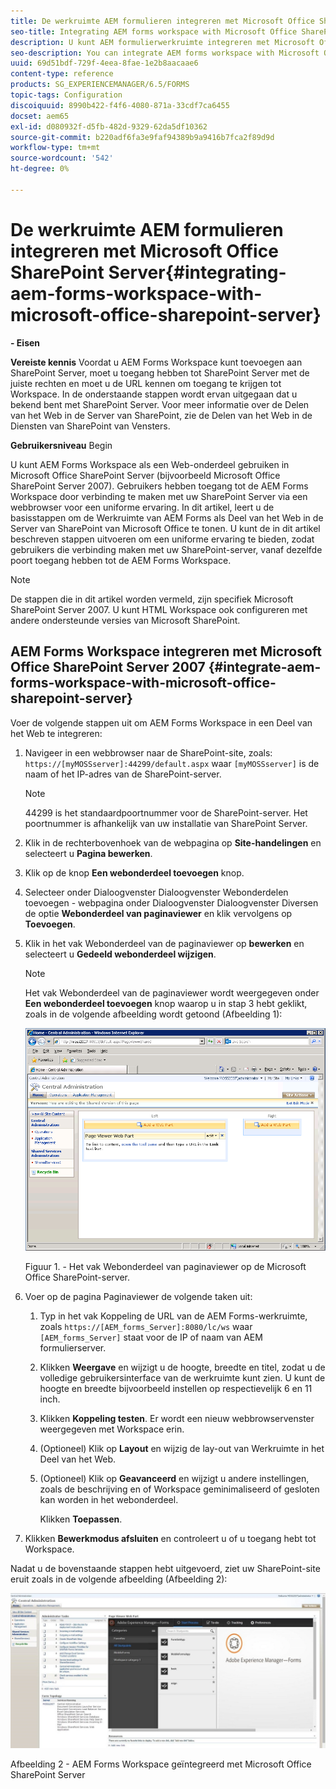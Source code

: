 ```yaml
---
title: De werkruimte AEM formulieren integreren met Microsoft Office SharePoint Server
seo-title: Integrating AEM forms workspace with Microsoft Office SharePoint Server
description: U kunt AEM formulierwerkruimte integreren met Microsoft Office SharePoint Server.
seo-description: You can integrate AEM forms workspace with Microsoft Office SharePoint Server.
uuid: 69d51bdf-729f-4eea-8fae-1e2b8aacaae6
content-type: reference
products: SG_EXPERIENCEMANAGER/6.5/FORMS
topic-tags: Configuration
discoiquuid: 8990b422-f4f6-4080-871a-33cdf7ca6455
docset: aem65
exl-id: d080932f-d5fb-482d-9329-62da5df10362
source-git-commit: b220adf6fa3e9faf94389b9a9416b7fca2f89d9d
workflow-type: tm+mt
source-wordcount: '542'
ht-degree: 0%

---
```


# De werkruimte AEM formulieren integreren met Microsoft Office SharePoint Server{#integrating-aem-forms-workspace-with-microsoft-office-sharepoint-server}

**- Eisen**

**Vereiste kennis**
Voordat u AEM Forms Workspace kunt toevoegen aan SharePoint Server, moet u toegang hebben tot SharePoint Server met de juiste rechten en moet u de URL kennen om toegang te krijgen tot Workspace. In de onderstaande stappen wordt ervan uitgegaan dat u bekend bent met SharePoint Server. Voor meer informatie over de Delen van het Web in de Server van SharePoint, zie de Delen van het Web in de Diensten van SharePoint van Vensters.

**Gebruikersniveau**
Begin

U kunt AEM Forms Workspace als een Web-onderdeel gebruiken in Microsoft Office SharePoint Server (bijvoorbeeld Microsoft Office SharePoint Server 2007). Gebruikers hebben toegang tot de AEM Forms Workspace door verbinding te maken met uw SharePoint Server via een webbrowser voor een uniforme ervaring. In dit artikel, leert u de basisstappen om de Werkruimte van AEM Forms als Deel van het Web in de Server van SharePoint van Microsoft Office te tonen. U kunt de in dit artikel beschreven stappen uitvoeren om een uniforme ervaring te bieden, zodat gebruikers die verbinding maken met uw SharePoint-server, vanaf dezelfde poort toegang hebben tot de AEM Forms Workspace.

>[!NOTE]
>
>De stappen die in dit artikel worden vermeld, zijn specifiek Microsoft SharePoint Server 2007. U kunt HTML Workspace ook configureren met andere ondersteunde versies van Microsoft SharePoint.

## AEM Forms Workspace integreren met Microsoft Office SharePoint Server 2007 {#integrate-aem-forms-workspace-with-microsoft-office-sharepoint-server}

Voer de volgende stappen uit om AEM Forms Workspace in een Deel van het Web te integreren:

1. Navigeer in een webbrowser naar de SharePoint-site, zoals: `https://[myMOSSserver]:44299/default.aspx` waar `[myMOSSserver]` is de naam of het IP-adres van de SharePoint-server.

   >[!NOTE]
   >
   >44299 is het standaardpoortnummer voor de SharePoint-server. Het poortnummer is afhankelijk van uw installatie van SharePoint Server.

1. Klik in de rechterbovenhoek van de webpagina op **Site-handelingen** en selecteert u **Pagina bewerken**.
1. Klik op de knop **Een webonderdeel toevoegen** knop.
1. Selecteer onder Dialoogvenster Dialoogvenster Webonderdelen toevoegen - webpagina onder Dialoogvenster Dialoogvenster Diversen de optie **Webonderdeel van paginaviewer** en klik vervolgens op **Toevoegen**.
1. Klik in het vak Webonderdeel van de paginaviewer op **bewerken** en selecteert u **Gedeeld webonderdeel wijzigen**.

   >[!NOTE]
   >
   >Het vak Webonderdeel van de paginaviewer wordt weergegeven onder **Een webonderdeel toevoegen** knop waarop u in stap 3 hebt geklikt, zoals in de volgende afbeelding wordt getoond (Afbeelding 1):

   ![Paginaviewer, webonderdeel in Microsoft Office SharePoint-server.](assets/page-viewer-web-part-box-in-microsoft-office-sharepoint-server.png)

   Figuur 1. - Het vak Webonderdeel van paginaviewer op de Microsoft Office SharePoint-server.

1. Voer op de pagina Paginaviewer de volgende taken uit:

   1. Typ in het vak Koppeling de URL van de AEM Forms-werkruimte, zoals `https://[AEM_forms_Server]:8080/lc/ws` waar `[AEM_forms_Server]` staat voor de IP of naam van AEM formulierserver.
   1. Klikken **Weergave** en wijzigt u de hoogte, breedte en titel, zodat u de volledige gebruikersinterface van de werkruimte kunt zien. U kunt de hoogte en breedte bijvoorbeeld instellen op respectievelijk 6 en 11 inch.
   1. Klikken **Koppeling testen**. Er wordt een nieuw webbrowservenster weergegeven met Workspace erin.
   1. (Optioneel) Klik op **Layout** en wijzig de lay-out van Werkruimte in het Deel van het Web.
   1. (Optioneel) Klik op **Geavanceerd** en wijzigt u andere instellingen, zoals de beschrijving en of Workspace geminimaliseerd of gesloten kan worden in het webonderdeel.

      Klikken **Toepassen**.

1. Klikken **Bewerkmodus afsluiten** en controleert u of u toegang hebt tot Workspace.

Nadat u de bovenstaande stappen hebt uitgevoerd, ziet uw SharePoint-site eruit zoals in de volgende afbeelding (Afbeelding 2):

![AEM Forms Workspace geïntegreerd met Microsoft Office SharePoint Server](assets/aem-forms-workspace.jpg)

Afbeelding 2 - AEM Forms Workspace geïntegreerd met Microsoft Office SharePoint Server
